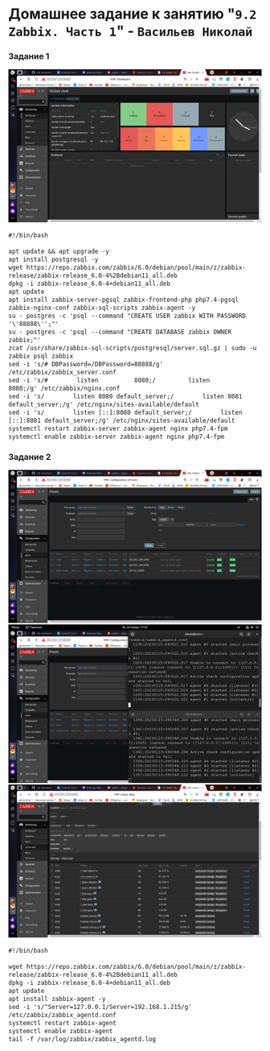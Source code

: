 # Домашнее задание к занятию "`9.2 Zabbix. Часть 1`" - `Васильев Николай`


### Задание 1

![img](/img/Снимок%20экрана%20от%202023-01-15%2015-52-28.png)

````
#!/bin/bash

apt update && apt upgrade -y
apt install postgresql -y
wget https://repo.zabbix.com/zabbix/6.0/debian/pool/main/z/zabbix-release/zabbix-release_6.0-4%2Bdebian11_all.deb
dpkg -i zabbix-release_6.0-4+debian11_all.deb
apt update
apt install zabbix-server-pgsql zabbix-frontend-php php7.4-pgsql zabbix-nginx-conf zabbix-sql-scripts zabbix-agent -y
su - postgres -c 'psql --command "CREATE USER zabbix WITH PASSWORD '\'88888\'';"'
su - postgres -c 'psql --command "CREATE DATABASE zabbix OWNER zabbix;"'
zcat /usr/share/zabbix-sql-scripts/postgresql/server.sql.gz | sudo -u zabbix psql zabbix
sed -i 's/# DBPassword=/DBPassword=88888/g' /etc/zabbix/zabbix_server.conf
sed -i 's/#        listen          8080;/         listen          8080;/g' /etc/zabbix/nginx.conf
sed -i 's/        listen 8080 default_server;/        listen 8081 default_server;/g' /etc/nginx/sites-available/default
sed -i 's/        listen [::]:8080 default_server;/        listen [::]:8081 default_server;/g' /etc/nginx/sites-available/default
systemctl restart zabbix-server zabbix-agent nginx php7.4-fpm
systemctl enable zabbix-server zabbix-agent nginx php7.4-fpm
````

### Задание 2

![img](/img/Снимок%20экрана%20от%202023-01-15%2017-32-07.png)
![img](/img/Снимок%20экрана%20от%202023-01-15%2017-33-15.png)
![img](/img/Снимок%20экрана%20от%202023-01-15%2017-36-37.png)

````
#!/bin/bash

wget https://repo.zabbix.com/zabbix/6.0/debian/pool/main/z/zabbix-release/zabbix-release_6.0-4%2Bdebian11_all.deb
dpkg -i zabbix-release_6.0-4+debian11_all.deb
apt update
apt install zabbix-agent -y
sed -i 's/^Server=127.0.0.1/Server=192.168.1.215/g' /etc/zabbix/zabbix_agentd.conf
systemctl restart zabbix-agent
systemctl enable zabbix-agent
tail -f /var/log/zabbix/zabbix_agentd.log
````
